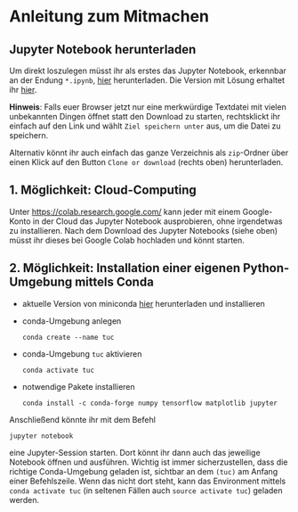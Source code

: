 # Anleitung zum Mitmachen

## Jupyter Notebook herunterladen

Um direkt loszulegen müsst ihr als erstes das Jupyter Notebook, erkennbar an der Endung `*.ipynb`, <a href="https://raw.githubusercontent.com/janblechschmidt/TUC_Tage/master/TUC_Tage_2020_Mathe_und_KI.ipynb" download>hier</a> herunterladen.
Die Version mit Lösung erhaltet ihr <a href="https://raw.githubusercontent.com/janblechschmidt/TUC_Tage/master/TUC_Tage_2020_Mathe_und_KI_complete.ipynb" download>hier</a>.

**Hinweis**: Falls euer Browser jetzt nur eine merkwürdige Textdatei mit vielen unbekannten Dingen öffnet statt den Download zu starten, rechtsklickt ihr einfach auf den Link und wählt `Ziel speichern unter` aus, um die Datei zu speichern.

Alternativ könnt ihr auch einfach das ganze Verzeichnis als `zip`-Ordner über einen Klick auf den Button `Clone or download` (rechts oben) herunterladen.

## 1. Möglichkeit: Cloud-Computing

Unter https://colab.research.google.com/ kann jeder mit einem Google-Konto in der Cloud das Jupyter Notebook ausprobieren, ohne irgendetwas zu installieren. Nach dem Download des Jupyter Notebooks (siehe oben) müsst ihr dieses bei Google Colab hochladen und könnt starten.

## 2. Möglichkeit: Installation einer eigenen Python-Umgebung mittels Conda
- aktuelle Version von miniconda [hier](https://docs.conda.io/en/latest/miniconda.html) herunterladen und installieren
- conda-Umgebung anlegen
  
      conda create --name tuc

- conda-Umgebung <code>tuc</code> aktivieren

      conda activate tuc

- notwendige Pakete installieren

      conda install -c conda-forge numpy tensorflow matplotlib jupyter

Anschließend könnte ihr mit dem Befehl

    jupyter notebook 

eine Jupyter-Session starten. Dort könnt ihr dann auch das jeweilige Notebook öffnen und ausführen.
Wichtig ist immer sicherzustellen, dass die richtige Conda-Umgebung geladen ist, sichtbar an dem `(tuc)` am Anfang einer Befehlszeile. Wenn das nicht dort steht, kann das Environment mittels `conda activate tuc` (in seltenen Fällen auch `source activate tuc`) geladen werden.
